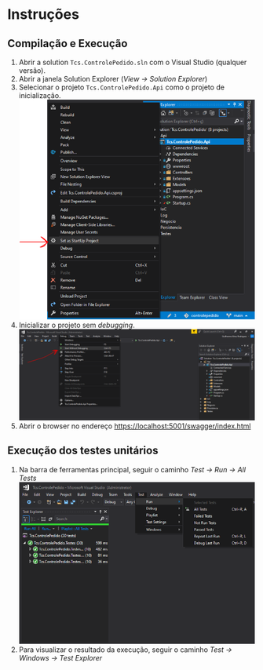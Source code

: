 Instruções
============

## Compilação e Execução

  1. Abrir a solution `Tcs.ControlePedido.sln` com o Visual Studio (qualquer versão).
  2. Abrir a janela Solution Explorer (*View -> Solution Explorer*)
  3. Selecionar o projeto `Tcs.ControlePedido.Api` como o projeto de inicialização.
  ![image](./setstartup.PNG)
  4. Inicializar o projeto sem *debugging*.
  ![image](./startwithoutdebugging.PNG)
  5. Abrir o browser no endereço <https://localhost:5001/swagger/index.html>

## Execução dos testes unitários

  1. Na barra de ferramentas principal, seguir o caminho *Test -> Run -> All Tests*
  ![image](./runalltests.PNG)
  2. Para visualizar o resultado da execução, seguir o caminho *Test -> Windows -> Test Explorer*
  